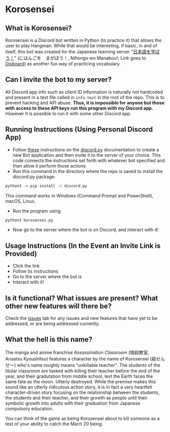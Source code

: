 # Korosensei

## What is Korosensei?
Korosensei is a Discord bot written in Python (to practice it) that allows the user to play Hangman. While that would be interesting, if basic, in and of itself, this bot was created for the Japanese learning server "[日本語を学ぼう！](https://disboard.org/server/788996101206310912)" (にほんごを　まがぼう！, Nihongo wo Manabou!; Link goes to [Disboard](https://disboard.org/)) as another fun way of practicing vocabulary.

## Can I invite the bot to my server?
All Discord app info such as client ID information is naturally not hardcoded and present in a text file called in `info.text` in the root of the repo. This is to prevent hacking and API abuse. **Thus, it is impossible for anyone but those with access to these API keys run this program with my Discord app.** However it is possible to run it with some other Discord app.

## Running Instructions (Using Personal Discord App)
- Follow [these](https://discordpy.readthedocs.io/en/stable/discord.html) instructions on the [discord.py](https://discordpy.readthedocs.io/) documentation to create a new Bot application and then invite it to the server of your choice. This code connects the instructions set forth with whatever bot specified and then allow it perform those actions.
- Run this command in the directory where the repo is saved to install the discord.py package:
```sh
python3 -m pip install -U discord.py
```
This command works in Windows (Command Prompt and PowerShell), macOS, Linux.
- Run the program using
```sh
python3 korosensei.py
```
- Now go to the server where the bot is on Discord, and interact with it!
## Usage Instructions (In the Event an Invite Link is Provided)
- Click the link
- Follow its instructions
- Go to the server where the bot is
- Interact with it!

## Is it functional? What issues are present? What other new features will there be?
Check the [issues](https://github.com/MechaDragonX/korosensei/issues) tab for any issues and new features that have yet to be addressed, or are being addressed currently.

## What the hell is this name?
The manga and anime franchise *Assassination Classroom* (暗殺教室, Ansatsu Kyoushitsu) features a character by the name of Korosensei (殺せんせー) who's name roughly means "unkillable teacher". The students of the titular classroom are tasked with killing their teacher before the end of the year, and their gradutation from middle school, lest the Earth faces the same fate as the moon. Utterly destroyed. While the premise makes this sound like an utterly ridiculous action story, it is in fact a very heartfelt character-driven story focusing on the relationship between the students, the students and their teacher, and their growth as people until their symbolic growth into adults with their graduation from Japanese compulsory education.

You can think of the game as being Korosensei about to kill someone as a test of your ability to catch the Mach 20 being.
